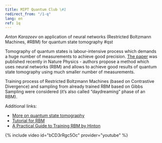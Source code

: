 ```yaml
---
title: MIPT Quantum Club \#1
redirect_from: "/1-q"
lang: en
ref: 1q
---
```


_Anton Karazeev_ on application of neural networks (Restricted Boltzmann Machines, #RBM) for quantum state tomography #qst

Tomography of quantum states is labour-intensive process which demands a huge number of measurements to achieve good precision. [The paper](https://www.nature.com/articles/s41567-018-0048-5) was published recently in Nature Physics - authors propose a method which uses neural networks (RBM) and allows to achieve good results of quantum state tomography using much smaller number of measurements.

Training process of Restricted Boltzmann Machines (based on Contrastive Divergence) and sampling from already trained RBM based on Gibbs Sampling were considered (it’s also called “daydreaming” phase of an RBM).

Additional links:
- [More on quantum state tomography](http://research.physics.illinois.edu/QI/Photonics/Tomography/)
- [Tutorial for RBM](http://deeplearning.net/tutorial/rbm.html)
- [A Practical Guide to Training RBM by Hinton](https://www.cs.toronto.edu/~hinton/absps/guideTR.pdf)

{% include video id="bCD3rRgc5Oc" provider="youtube" %}
